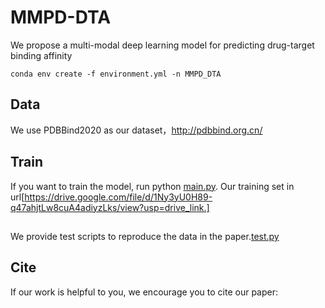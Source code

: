 # MMPD-DTA
We propose a multi-modal deep learning model for predicting drug-target binding affinity
```
conda env create -f environment.yml -n MMPD_DTA
```
 
## Data
We use PDBBind2020 as our dataset，http://pdbbind.org.cn/
## Train
If you want to train the model, run python [main.py](main.py). Our training set in url[https://drive.google.com/file/d/1Ny3yU0H89-q47ahjtLw8cuA4adiyzLks/view?usp=drive_link.]
##
We provide test scripts to reproduce the data in the paper.[test.py](test.py)
## Cite
If our work is helpful to you, we encourage you to cite our paper:
